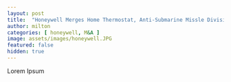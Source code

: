 ```yaml
---
layout: post
title:  "Honeywell Merges Home Thermostat, Anti-Submarine Missle Divisions; Divests Checkout Scanners"
author: milton
categories: [ honeywell, M&A ]
image: assets/images/honeywell.JPG
featured: false
hidden: true
---
```


Lorem Ipsum